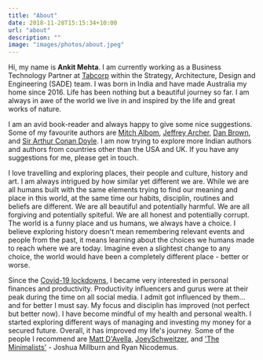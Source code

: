 ```yaml
---
title: "About"
date: 2018-11-28T15:15:34+10:00
url: "about"
description: ""
image: "images/photos/about.jpeg"
---
```


Hi, my name is **Ankit Mehta**. I am currently working as a Business Technology Partner at [Tabcorp](https://www.tabcorp.com.au/) within the Strategy, Architecture, Design and Engineering (SADE) team. I was born in India and have made Australia my home since 2016. Life has been nothing but a beautiful journey so far. I am always in awe of the world we live in and inspired by the life and great works of nature. 

I am an avid book-reader and always happy to give some nice suggestions. Some of my favourite authors are [Mitch Albom](https://www.mitchalbom.com/home/), [Jeffrey Archer](https://www.jeffreyarcher.com/), [Dan Brown](https://danbrown.com/), and [Sir Arthur Conan Doyle](https://www.arthurconandoyle.com/). I am now trying to explore more Indian authors and authors from countries other than the USA and UK. If you have any suggestions for me, please get in touch. 

I love travelling and exploring places, their people and culture, history and art. I am always intrigued by how similar yet different we are. While we are all humans built with the same elements trying to find our meaning and place in this world, at the same time our habits, disciplin, routines and beliefs are different. We are all beautiful and potentially harmful. We are all forgiving and potentially spiteful. We are all honest and potentially corrupt. The world is a funny place and us humans, we always have a choice. I believe exploring history doesn't mean remembering relevant events and people from the past, it means learning about the choices we humans made to reach where we are today. Imagine even a slightest change to any choice, the world would have been a completely different place - better or worse. 

Since the [Covid-19 lockdowns](https://en.wikipedia.org/wiki/COVID-19_lockdowns), I became very interested in personal finances and productivity. Productivity influencers and gurus were at their peak during the time on all social media. I admit got influenced by them... and for better I must say. My focus and disciplin has improved (not perfect but better now). I have become mindful of my health and personal wealth. I started exploring different ways of managing and investing my money for a secured future. Overall, it has improved my life's journey. Some of the people I recommend are [Matt D'Avella](https://www.mattdavella.com/), [JoeySchweitzer](https://www.betterideas.com/), and ['The Minimalists'](https://www.theminimalists.com/about/) - Joshua Millburn and Ryan Nicodemus.



